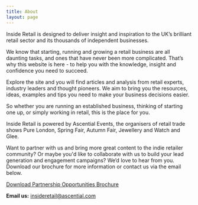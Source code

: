 ```yaml
---
title: About
layout: page
---
```


Inside Retail is designed to deliver insight and inspiration to the UK’s brilliant retail sector and its thousands of independent businesses.

We know that starting, running and growing a retail business are all daunting tasks, and ones that have never been more complicated. That’s why this website is here - to help you with the knowledge, insight and confidence you need to succeed.

Explore the site and you will find articles and analysis from retail experts, industry leaders and thought pioneers. We aim to bring you the resources, ideas, examples and tips you need to make your business decisions easier.

So whether you are running an established business, thinking of starting one up, or simply working in retail, this is the place for you.

Inside Retail is powered by Ascential Events, the organisers of retail trade shows Pure London, Spring Fair, Autumn Fair, Jewellery and Watch and Glee.

Want to partner with us and bring more great content to the indie retailer community? Or maybe you'd like to collaborate with us to build your lead generation and engagement campaigns? 
We’d love to hear from you.
Download our brochure for more information or contact us via the email below. 

<a href="/uploads/Inside%20Retail%20Partnership%20Opportunities%20-%20Final_25Aug16.pdf" class="button">Download Partnership Opportunities Brochure</a>

**Email us:** [insideretail@ascential.com](mailto:insideretail@ascential.com)